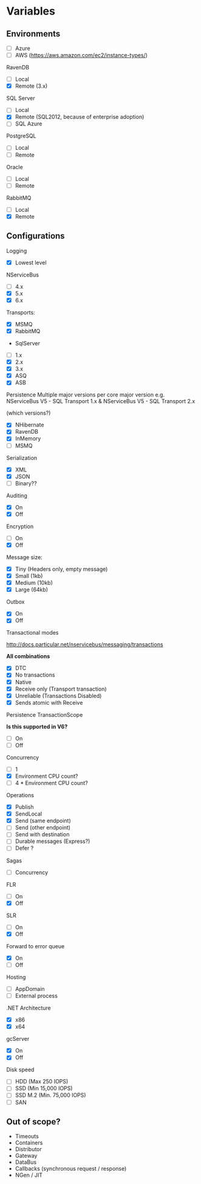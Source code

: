 # Variables

## Environments

- [ ] Azure
- [ ] AWS (https://aws.amazon.com/ec2/instance-types/)

RavenDB

- [ ] Local
- [x] Remote (3.x)

SQL Server

- [ ] Local
- [x] Remote (SQL2012, because of enterprise adoption)
- [ ] SQL Azure

PostgreSQL

- [ ] Local
- [ ] Remote

Oracle

- [ ] Local
- [ ] Remote

RabbitMQ

- [ ] Local
- [x] Remote 

## Configurations

Logging

- [x] Lowest level

NServiceBus

- [ ] 4.x
- [x] 5.x
- [x] 6.x

Transports:

- [x] MSMQ
- [x] RabbitMQ
- SqlServer
 - [ ] 1.x
 - [x] 2.x
 - [x] 3.x
- [x] ASQ
- [x] ASB

Persistence Multiple major versions per core major version e.g. NServiceBus V5 - SQL Transport 1.x &  NServiceBus V5 - SQL Transport 2.x

(which versions?)

- [x] NHibernate 
- [x] RavenDB
- [x] InMemory
- [ ] MSMQ

Serialization

- [x] XML
- [x] JSON
- [ ] Binary??

Auditing

- [x] On
- [x] Off

Encryption

- [ ] On
- [x] Off

Message size:

- [x] Tiny (Headers only, empty message)
- [x] Small (1kb)
- [x] Medium (10kb)
- [x] Large (64kb)

Outbox

- [x] On
- [x] Off

Transactional modes

http://docs.particular.net/nservicebus/messaging/transactions

**All combinations**

- [x] DTC
- [x] No transactions
- [x] Native
- [x] Receive only (Transport transaction)
- [x] Unreliable (Transactions Disabled)
- [x] Sends atomic with Receive

Persistence TransactionScope

**Is this supported in V6?**

- [ ] On
- [ ] Off

Concurrency

- [ ] 1
- [x] Environment CPU count?
- [ ] 4 * Environment CPU count?

Operations

- [x] Publish
- [x] SendLocal
- [x] Send (same endpoint)
- [ ] Send (other endpoint)
- [ ] Send with destination
- [ ] Durable messages (Express?)
- [ ] Defer ?

Sagas

- [ ] Concurrency

FLR

- [ ] On
- [x] Off

SLR

- [ ] On
- [x] Off

Forward to error queue

- [x] On
- [ ] Off

Hosting

- [ ] AppDomain
- [ ] External process

.NET Architecture

- [x] x86
- [x] x64

gcServer

- [x] On
- [x] Off

Disk speed

- [ ] HDD (Max 250 IOPS)
- [ ] SSD (Min 15,000 IOPS)
- [ ] SSD M.2 (Min. 75,000 IOPS)
- [ ] SAN  

## Out of scope?

- Timeouts
- Containers
- Distributor
- Gateway
- DataBus
- Callbacks (synchronous request / response)
- NGen / JIT


